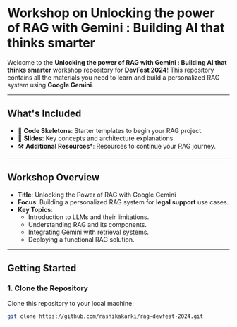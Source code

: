 #  Workshop on Unlocking the power of RAG with Gemini : Building AI that thinks smarter 
  

Welcome to the **Unlocking the power of RAG with Gemini : Building AI that thinks smarter** workshop repository for **DevFest 2024**! This repository contains all the materials you need to learn and build a personalized RAG system using **Google Gemini**.  

---

## **What's Included**  
- 📂 **Code Skeletons**: Starter templates to begin your RAG project.  
- 📘 **Slides**: Key concepts and architecture explanations.  
- 🛠️ **Additional Resources***: Resources to continue your RAG journey.  

---

## **Workshop Overview**  
- **Title**: Unlocking the Power of RAG with Google Gemini  
- **Focus**: Building a personalized RAG system for **legal support** use cases.  
- **Key Topics**:  
  - Introduction to LLMs and their limitations.  
  - Understanding RAG and its components.  
  - Integrating Gemini with retrieval systems.  
  - Deploying a functional RAG solution.  

---

## **Getting Started**  

### **1. Clone the Repository**  
Clone this repository to your local machine:  
```bash  
git clone https://github.com/rashikakarki/rag-devfest-2024.git
```
